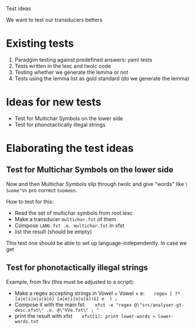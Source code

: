 Test ideas

We want to test our transducers betters

# Existing tests

1. Paradgim testing against predefined answers: yaml tests
1. Tests written in the lexc and twolc code
1. Testing whether we generate the lemma or not
1. Tests using the lemma list as gold standard (do we generate the lemma)

# Ideas for new tests

* Test for Multichar Symbols on the lower side
* Test for phonotactically illegal strings

# Elaborating the test ideas

## Test for Multichar Symbols on the lower side

Now and then Multichar Symbols slip through twolc and give "words" like \\
`Suome^Vn` pro correct `Suomeen`.

How to test for this:

* Read the set of multichar symbols from root.lexc
* Make a transducer `multichar.fst` of them
* Compose `LANG.fst .o. multichar.fst` in xfst
* list the result (should be empty)

This test one should be able to set up language-independently.
In case we get

## Test for phonotactically illegal strings

Example, from fkv (this must be adjusted to a script):

* Make a regex accepting strings in Vowel + Vowel + e:
```   regex [ ?* [a|e|i|o|u|ä|ö] [a|e|i|o|u|ä](ö] e  ) ;```
* Compose it with the main fst:
```   xfst -e "regex @\"src/analyser-gt-desc.xfst\" .o. @\"VVe.fst\" ; "```
* print the result with xfst
```   xfst[1]: print lower-words > lower-words.txt```
